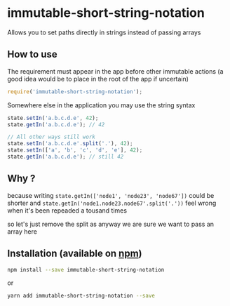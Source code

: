 # immutable-short-string-notation

Allows you to set paths directly in strings instead of passing arrays

## How to use
The requirement must appear in the app before other immutable actions (a good idea would be to place in the root of the app if uncertain)
```javascript
require('immutable-short-string-notation');
```
Somewhere else in the application you may use the string syntax
```javascript
state.setIn('a.b.c.d.e', 42);
state.getIn('a.b.c.d.e'); // 42

// All other ways still work
state.setIn('a.b.c.d.e'.split('.'), 42);
state.setIn(['a', 'b', 'c', 'd', 'e'], 42);
state.getIn('a.b.c.d.e'); // still 42
```


## Why ?

because writing `state.getIn(['node1', 'node23', 'node67'])` could be shorter
and `state.getIn('node1.node23.node67'.split('.'))` feel wrong when it's been repeaded a tousand times

so let's just remove the split as anyway we are sure we want to pass an array here

## Installation (available on [npm](https://www.npmjs.com/package/immutable-short-string-notation))

```bash
npm install --save immutable-short-string-notation
```
or
```bash
yarn add immutable-short-string-notation --save
```
